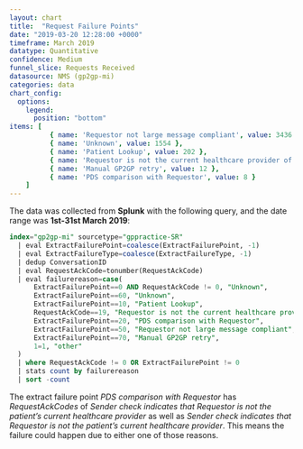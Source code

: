 ```yaml
---
layout: chart
title:  "Request Failure Points"
date: "2019-03-20 12:28:00 +0000"
timeframe: March 2019
datatype: Quantitative
confidence: Medium
funnel_slice: Requests Received
datasource: NMS (gp2gp-mi)
categories: data
chart_config: 
  options:
    legend:
      position: "bottom"
items: [ 
          { name: 'Requestor not large message compliant', value: 3436 },
          { name: 'Unknown', value: 1554 },
          { name: 'Patient Lookup', value: 202 },
          { name: 'Requestor is not the current healthcare provider of the patient', value: 26 },
          { name: 'Manual GP2GP retry', value: 12 },
          { name: 'PDS comparison with Requestor', value: 8 }
    ]
---
```

The data was collected from **Splunk** with the following query, and the date range was **1st-31st March 2019**:

```sql
index="gp2gp-mi" sourcetype="gppractice-SR" 
  | eval ExtractFailurePoint=coalesce(ExtractFailurePoint, -1)
  | eval ExtractFailureType=coalesce(ExtractFailureType, -1)
  | dedup ConversationID
  | eval RequestAckCode=tonumber(RequestAckCode) 
  | eval failurereason=case(
      ExtractFailurePoint==0 AND RequestAckCode != 0, "Unknown",
      ExtractFailurePoint==60, "Unknown",
      ExtractFailurePoint==10, "Patient Lookup",
      RequestAckCode==19, "Requestor is not the current healthcare provider of the patient",
      ExtractFailurePoint==20, "PDS comparison with Requestor",
      ExtractFailurePoint==50, "Requestor not large message compliant",
      ExtractFailurePoint==70, "Manual GP2GP retry",
      1=1, "other"
  )
  | where RequestAckCode != 0 OR ExtractFailurePoint != 0
  | stats count by failurereason
  | sort -count
```

The extract failure point *PDS comparison with Requestor* has *RequestAckCodes* of *Sender check indicates that Requestor is not the patient’s current healthcare provider* as well as *Sender check indicates that Requestor is not the patient’s current healthcare provider*. This means the failure could happen due to either one of those reasons.
